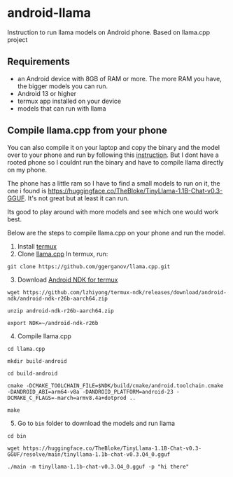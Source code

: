 # android-llama
Instruction to run llama models on Android phone. Based on llama.cpp project

## Requirements
- an Android device with 8GB of RAM or more. The more RAM you have, the bigger models you can run.
- Android 13 or higher
- termux app installed on your device
- models that can run with llama

## Compile llama.cpp from your phone

You can also compile it on your laptop and copy the binary and the model over to your phone and run by following this [instruction](https://github.com/ggerganov/llama.cpp?tab=readme-ov-file#android). But I dont have a rooted phone so I couldnt run the binary and have to compile llama directly on my phone.

The phone has a little ram so I have to find a small models to run on it, the one i found is https://huggingface.co/TheBloke/TinyLlama-1.1B-Chat-v0.3-GGUF. It's not great but at least it can run. 

Its good to play around with more models and see which one would work best.

Below are the steps to compile llama.cpp on your phone and run the model.

1. Install [termux](https://termux.dev/en/)
2. Clone [llama.cpp](https://github.com/ggerganov/llama.cpp)
In termux, run:
```
git clone https://github.com/ggerganov/llama.cpp.git
```
3. Download [Android NDK for termux](https://github.com/lzhiyong/termux-ndk)
```
wget https://github.com/lzhiyong/termux-ndk/releases/download/android-ndk/android-ndk-r26b-aarch64.zip

unzip android-ndk-r26b-aarch64.zip

export NDK=~/android-ndk-r26b
```

4. Compile llama.cpp
```
cd llama.cpp

mkdir build-android

cd build-android

cmake -DCMAKE_TOOLCHAIN_FILE=$NDK/build/cmake/android.toolchain.cmake -DANDROID_ABI=arm64-v8a -DANDROID_PLATFORM=android-23 -DCMAKE_C_FLAGS=-march=armv8.4a+dotprod ..

make
```

5. Go to `bin` folder to download the models and run llama 
```
cd bin

wget https://huggingface.co/TheBloke/TinyLlama-1.1B-Chat-v0.3-GGUF/resolve/main/tinyllama-1.1b-chat-v0.3.Q4_0.gguf

./main -m tinyllama-1.1b-chat-v0.3.Q4_0.gguf -p "hi there"
```

